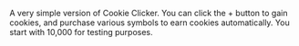 A very simple version of Cookie Clicker. You can click the + button to gain cookies, and purchase various symbols to earn cookies automatically. You start with 10,000 for testing purposes.
